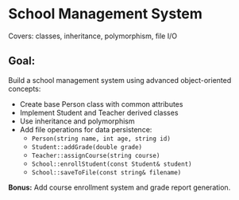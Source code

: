 # School Management System
Covers: classes, inheritance, polymorphism, file I/O

## Goal:

Build a school management system using advanced object-oriented concepts:

- Create base Person class with common attributes
- Implement Student and Teacher derived classes
- Use inheritance and polymorphism
- Add file operations for data persistence:
    - `Person(string name, int age, string id)`
    - `Student::addGrade(double grade)`
    - `Teacher::assignCourse(string course)`
    - `School::enrollStudent(const Student& student)`
    - `School::saveToFile(const string& filename)`

**Bonus:** Add course enrollment system and grade report generation.